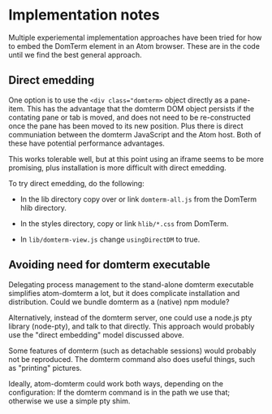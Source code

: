 # Implementation notes

Multiple experiemental implementation approaches have been tried
for how to embed the DomTerm element in an Atom browser.  These
are in the code until we find the best general approach.

## Direct emedding

One option is to use the `<div class="domterm>` object directly
as a pane-item.  This has the advantage that the domterm DOM object
persists if the contating pane or tab is moved, and does not need
to be re-constructed once the pane has been moved to its new position.
Plus there is direct communiation between the domterm JavaScript and
the Atom host. Both of these have potential performance advantages.

This works tolerable well, but at this point using an iframe seems to be
more promising, plus installation is more difficult with direct emedding.

To try direct emedding, do the following:

- In the lib directory copy over or link `domterm-all.js` from the DomTerm
  hlib directory.

- In the styles directory, copy or link `hlib/*.css` from DomTerm.

- In `lib/domterm-view.js` change `usingDirectDM` to true.

## Avoiding need for domterm executable

Delegating process management to the stand-alone domterm executable
simplifies atom-domterm a lot, but it does complicate installation
and distribution.  Could we bundle domterm as a (native) npm module?

Alternatively, instead of the domterm server, one could use
a node.js pty library (node-pty), and talk to that directly.
This approach would probably use the "direct embedding" model
discussed above.

Some features of domterm (such as detachable sessions)
would probably not be reproduced.  The domterm command also
does useful things, such as "printing" pictures.

Ideally, atom-domterm could work both ways, depending on
the configuration: If the domterm command is in the path
we use that; otherwise we use a simple pty shim.
